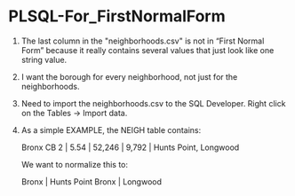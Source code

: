 # PLSQL-For_FirstNormalForm



1. The last column in the "neighborhoods.csv" is not in “First Normal Form” because it really contains several values that just look like    one string value.
2. I want the borough for every neighborhood, not just for the neighborhoods.

3. Need to import the neighborhoods.csv to the SQL Developer. Right click on the Tables -> Import data.


4. As a simple EXAMPLE, the NEIGH table contains:
  
   Bronx CB 2 | 5.54 | 52,246 | 9,792 | Hunts Point, Longwood

   We want to normalize this to:
   
   Bronx | Hunts Point
   Bronx | Longwood



